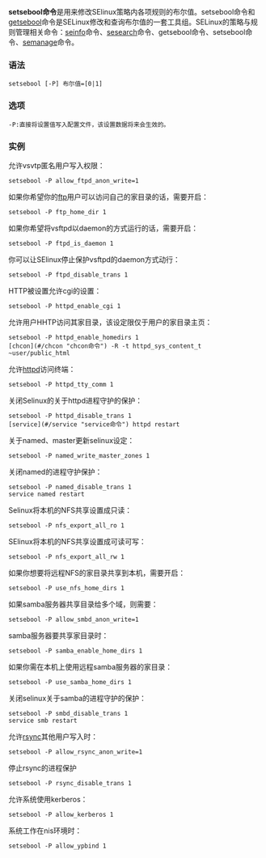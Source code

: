 **setsebool命令**是用来修改SElinux策略内各项规则的布尔值。setsebool命令和[getsebool](#/getsebool "getsebool命令")命令是SELinux修改和查询布尔值的一套工具组。SELinux的策略与规则管理相关命令：[seinfo](#/seinfo "seinfo命令")命令、[sesearch](#/sesearch "sesearch命令")命令、getsebool命令、setsebool命令、[semanage](#/semanage "semanage命令")命令。

### 语法  

```
setsebool [-P] 布尔值=[0|1]
```

### 选项  

```
-P:直接将设置值写入配置文件，该设置数据将来会生效的。
```

### 实例  

允许vsvtp匿名用户写入权限：

```
setsebool -P allow_ftpd_anon_write=1
```

如果你希望你的[ftp](#/ftp "ftp命令")用户可以访问自己的家目录的话，需要开启：

```
setsebool -P ftp_home_dir 1
```

如果你希望将vsftpd以daemon的方式运行的话，需要开启：

```
setsebool -P ftpd_is_daemon 1
```

你可以让SElinux停止保护vsftpd的daemon方式动行：

```
setsebool -P ftpd_disable_trans 1 
```

HTTP被设置允许cgi的设置：

```
setsebool -P httpd_enable_cgi 1
```

允许用户HHTP访问其家目录，该设定限仅于用户的家目录主页：

```
setsebool -P httpd_enable_homedirs 1
[chcon](#/chcon "chcon命令") -R -t httpd_sys_content_t ~user/public_html
```

允许[httpd](#/httpd "httpd命令")访问终端：

```
setsebool -P httpd_tty_comm 1
```

关闭Selinux的关于httpd进程守护的保护：

```
setsebool -P httpd_disable_trans 1
[service](#/service "service命令") httpd restart
```

关于named、master更新selinux设定：

```
setsebool -P named_write_master_zones 1
```

关闭named的进程守护保护：

```
setsebool -P named_disable_trans 1
service named restart
```

Selinux将本机的NFS共享设置成只读：

```
setsebool -P nfs_export_all_ro 1
```

SElinux将本机的NFS共享设置成可读可写：

```
setsebool -P nfs_export_all_rw 1
```

如果你想要将远程NFS的家目录共享到本机，需要开启：

```
setsebool -P use_nfs_home_dirs 1
```

如果samba服务器共享目录给多个域，则需要：

```
setsebool -P allow_smbd_anon_write=1
```

samba服务器要共享家目录时：

```
setsebool -P samba_enable_home_dirs 1
```

如果你需在本机上使用远程samba服务器的家目录：

```
setsebool -P use_samba_home_dirs 1
```

关闭selinux关于samba的进程守护的保护：

```
setsebool -P smbd_disable_trans 1
service smb restart
```

允许[rsync](#/rsync "rsync命令")其他用户写入时：

```
setsebool -P allow_rsync_anon_write=1
```

停止rsync的进程保护

```
setsebool -P rsync_disable_trans 1
```

允许系统使用kerberos：

```
setsebool -P allow_kerberos 1
```

系统工作在nis环境时：

```
setsebool -P allow_ypbind 1
```
